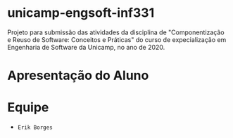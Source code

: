# unicamp-engsoft-inf331
Projeto para submissão das atividades da disciplina de "Componentização e Reuso de Software: Conceitos e Práticas" do curso de expecialização em Engenharia de Software da Unicamp, no ano de 2020.

# Apresentação do Aluno

# Equipe
* `Erik Borges`
